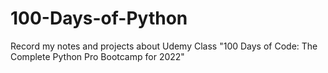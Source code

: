# 100-Days-of-Python
Record my notes and projects about Udemy Class "100 Days of Code: The Complete Python Pro Bootcamp for 2022"
